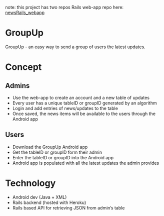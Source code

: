 note: this project has two repos
Rails web-app repo here: [newsRails_webapp](https://github.com/agentzzk/newsRails_webapp)

# GroupUp
GroupUp - an easy way to send a group of users the latest updates.

# Concept
## Admins
- Use the web-app to create an account and a new table of updates
- Every user has a unique tableID or groupID generated by an algorithm
- Login and add entries of news/updates to the table
- Once saved, the news items will be available to the users through the Android app

## Users
- Download the GroupUp Android app
- Get the tableID or groupID form their admin
- Enter the tableID or groupID into the Android app
- Android app is populated with all the latest updates the admin provides

# Technology
- Android dev (Java + XML)
- Rails backend (hosted with Heroku)
- Rails based API for retrieving JSON from admin’s table